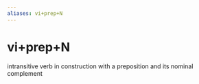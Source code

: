 ```yaml
---
aliases: vi+prep+N
---
```

# vi+prep+N

intransitive verb in construction with a preposition and its nominal complement